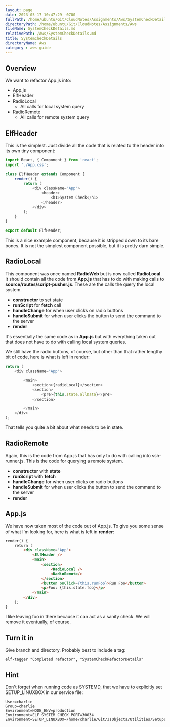 ```yaml
---
layout: page
date: 2023-05-17 10:47:29 -0700
fullPath: /home/ubuntu/Git/CloudNotes/Assignments/Aws/SystemCheckDetails.md
directoryPath: /home/ubuntu/Git/CloudNotes/Assignments/Aws
fileName: SystemCheckDetails.md
relativePath: /Aws/SystemCheckDetails.md
title: SystemCheckDetails
directoryName: Aws
category : aws-guide
---
```


## Overview

We want to refactor App.js into:

- App.js
- ElfHeader
- RadioLocal
  - All calls for local system query
- RadioRemote
  - All calls for remote system query

## ElfHeader

This is the simplest. Just divide all the code that is related to the header into its own tiny component:

```javascript
import React, { Component } from 'react';
import './App.css';

class ElfHeader extends Component {
    render() {
        return (
            <div className="App">
                <header>
                    <h1>System Check</h1>
                </header>
            </div>
        );
    }
}

export default ElfHeader;
```

This is a nice example component, because it is stripped down to its bare bones. It is not the simplest component possible, but it is pretty darn simple.

## RadioLocal

This component was once named **RadioWeb** but is now called **RadioLocal**. It should contain all the code from **App.js** that has to do with making calls to **source/routes/script-pusher.js**. These are the calls the query the local system.

- **constructor** to set state
- **runScript** for **fetch** call
- **handleChange** for when user clicks on radio buttons
- **handleSubmit** for when user clicks the button to send the command to the server
- **render**

It's essentially the same code as in **App.js** but with everything taken out that does not have to do with calling local system queries.

We still have the radio buttons, of course, but other than that rather lengthy bit of code, here is what is left in render:

```javascript
return (
    <div className="App">

        <main>
            <section>{radioLocal}</section>
            <section>
                <pre>{this.state.allData}</pre>
            </section>

        </main>
    </div>
);
```

That tells you quite a bit about what needs to be in state.

## RadioRemote

Again, this is the code from App.js that has only to do with calling into ssh-runner.js. This is the code for querying a remote system.

- **constructor** with **state**
- **runScript** with **fetch**
- **handleChange** for when user clicks on radio buttons
- **handleSubmit** for when user clicks the button to send the command to the server
- **render**

## App.js

We have now taken most of the code out of App.js. To give you some sense of what I'm looking for, here is what is left in **render**:

```html
render() {                                                    
    return (                                                  
        <div className="App">                                 
            <ElfHeader />                                     
            <main>                                            
                <section>                                     
                    <RadioLocal />                              
                    <RadioRemote/>                            
                </section>                                    
                <button onClick={this.runFoo}>Run Foo</button>
                <p>Foo: {this.state.foo}</p>                  
            </main>                                           
        </div>                                                
    );                                                        
}                                                             
```

I like leaving foo in there because it can act as a sanity check. We will remove it eventually, of course.

## Turn it in

Give branch and directory. Probably best to include a tag:

    elf-tagger "Completed refactor", "SystemCheckRefactorDetails"

## Hint

Don't forget when running code as SYSTEMD, that we have to explicitly set SETUP_LINUXBOX in our service file:

```
User=charlie
Group=charlie
Environment=NODE_ENV=production
Environment=ELF_SYSTEM_CHECK_PORT=30034
Environment=SETUP_LINUXBOX=/home/charlie/Git/JsObjects/Utilities/SetupLinuxBox
```
